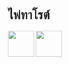 # ไพ่ทาโรต์
[<img height=60px src="https://camo.githubusercontent.com/5f8936dec2ce88c73d72c1c7f9aa0a48546f53a5dde25aea04c156543170c7e3/68747470733a2f2f656e637279707465642d74626e302e677374617469632e636f6d2f696d616765733f713d74626e3a414e643947635357764578656962303471346a737a536d484e65336c6e516d62642d4c79696a516d4a5126757371703d434155" />](https://camo.githubusercontent.com/5f8936dec2ce88c73d72c1c7f9aa0a48546f53a5dde25aea04c156543170c7e3/68747470733a2f2f656e637279707465642d74626e302e677374617469632e636f6d2f696d616765733f713d74626e3a414e643947635357764578656962303471346a737a536d484e65336c6e516d62642d4c79696a516d4a5126757371703d434155)
[<img height=60px src="https://camo.githubusercontent.com/c40bc192037db315148c34eb2dc1a4f84c9f5d091aa0ca16220d2757cea897c8/68747470733a2f2f7777772e73686974737572656e2d7461726f742e636f6d2f77702f77702d636f6e74656e742f75706c6f6164732f323031372f30362f31305f632e706e67" />](https://camo.githubusercontent.com/c40bc192037db315148c34eb2dc1a4f84c9f5d091aa0ca16220d2757cea897c8/68747470733a2f2f7777772e73686974737572656e2d7461726f742e636f6d2f77702f77702d636f6e74656e742f75706c6f6164732f323031372f30362f31305f632e706e67)


